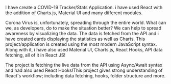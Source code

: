 I have create a COVID-19 Tracker/Stats Application. i have used React with the addition of Charts.js, Material UI and many different modules. 

Corona Virus is, unfortunately, spreading through the entire world. What can we, as developers, do to make the situation better? We can help to spread awareness by visualizing the data. The data is fetched from the API and i have created cards displaying the statistics as well as Charts. This project/application is created using the most modern JavaScript syntax. Along with it, i have also used Material UI, Charts.js, React Hooks, API data fetching, all of it in React JS!

The project is fetching the live data from the API using Async/Await syntax and had also used React Hooks!This project gives strong understanding of React's workflow; including data fetching, hooks, folder structure and more.

